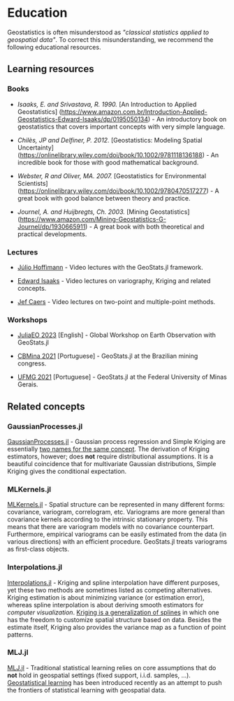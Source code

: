 # Education

Geostatistics is often misunderstood as *"classical statistics applied to
geospatial data"*. To correct this misunderstanding, we recommend the
following educational resources.

## Learning resources

### Books

- *Isaaks, E. and Srivastava, R. 1990.* [An Introduction to Applied Geostatistics]
  (https://www.amazon.com.br/Introduction-Applied-Geostatistics-Edward-Isaaks/dp/0195050134) -
  An introductory book on geostatistics that covers important concepts with very
  simple language.

- *Chilès, JP and Delfiner, P. 2012.* [Geostatistics: Modeling Spatial Uncertainty]
  (https://onlinelibrary.wiley.com/doi/book/10.1002/9781118136188) - An incredible
  book for those with good mathematical background.

- *Webster, R and Oliver, MA. 2007.* [Geostatistics for Environmental Scientists]
  (https://onlinelibrary.wiley.com/doi/book/10.1002/9780470517277) - A great book
  with good balance between theory and practice.

- *Journel, A. and Huijbregts, Ch. 2003.* [Mining Geostatistics]
  (https://www.amazon.com/Mining-Geostatistics-G-Journel/dp/1930665911) - A great
  book with both theoretical and practical developments.

### Lectures

- [Júlio Hoffimann](https://www.youtube.com/playlist?list=PLsH4hc788Z1f1e61DN3EV9AhDlpbhhanw) -
  Video lectures with the GeoStats.jl framework.

- [Edward Isaaks](https://www.youtube.com/user/sadeddy/videos) -
  Video lectures on variography, Kriging and related concepts.

- [Jef Caers](https://www.youtube.com/playlist?list=PLh35GyCXlQaQ1LNGWr4vCD9AGOGni8yxq) -
  Video lectures on two-point and multiple-point methods.

### Workshops

- [JuliaEO 2023](https://github.com/Arpeggeo/JuliaEO2023)
  [English] - Global Workshop on Earth Observation with GeoStats.jl

- [CBMina 2021](https://github.com/Arpeggeo/CBMina2021)
  [Portuguese] - GeoStats.jl at the Brazilian mining congress.

- [UFMG 2021](https://github.com/fnaghetini/intro-to-geostats)
  [Portuguese] - GeoStats.jl at the Federal University of
  Minas Gerais.

## Related concepts

### GaussianProcesses.jl

[GaussianProcesses.jl](https://github.com/STOR-i/GaussianProcesses.jl) -
Gaussian process regression and Simple Kriging are essentially
[two names for the same concept](https://en.wikipedia.org/wiki/Kriging).
The derivation of Kriging estimators, however; does **not** require
distributional assumptions. It is a beautiful coincidence that for
multivariate Gaussian distributions, Simple Kriging gives the conditional
expectation.

### MLKernels.jl

[MLKernels.jl](https://github.com/trthatcher/MLKernels.jl) -
Spatial structure can be represented in many different forms: covariance,
variogram, correlogram, etc. Variograms are more general than covariance
kernels according to the intrinsic stationary property. This means that
there are variogram models with no covariance counterpart. Furthermore,
empirical variograms can be easily estimated from the data (in various
directions) with an efficient procedure. GeoStats.jl treats variograms
as first-class objects.

### Interpolations.jl

[Interpolations.jl](https://github.com/JuliaMath/Interpolations.jl) -
Kriging and spline interpolation have different purposes, yet these two
methods are sometimes listed as competing alternatives. Kriging estimation
is about minimizing variance (or estimation error), whereas spline
interpolation is about deriving smooth estimators for *computer visualization*.
[Kriging is a generalization of splines](https://www.sciencedirect.com/science/article/pii/009830048490030X)
in which one has the freedom to customize spatial structure based
on data. Besides the estimate itself, Kriging also provides the
variance map as a function of point patterns.

### MLJ.jl

[MLJ.jl](https://github.com/alan-turing-institute/MLJ.jl) -
Traditional statistical learning relies on core assumptions that do
**not** hold in geospatial settings (fixed support, i.i.d. samples, ...).
[Geostatistical learning](https://www.frontiersin.org/articles/10.3389/fams.2021.689393/full)
has been introduced recently as an attempt to push the frontiers of
statistical learning with geospatial data.
